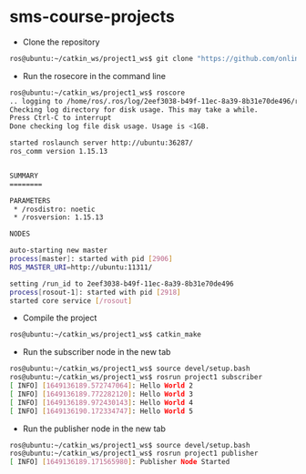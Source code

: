 # sms-course-projects


- Clone the repository 
```bash
ros@ubuntu:~/catkin_ws/project1_ws$ git clone "https://github.com/online-courses-materials/sms-course-projects.git"
```

- Run the rosecore in the command line
```bash
ros@ubuntu:~/catkin_ws/project1_ws$ roscore
.. logging to /home/ros/.ros/log/2eef3038-b49f-11ec-8a39-8b31e70de496/roslaunch-ubuntu-2895.log
Checking log directory for disk usage. This may take a while.
Press Ctrl-C to interrupt
Done checking log file disk usage. Usage is <1GB.

started roslaunch server http://ubuntu:36287/
ros_comm version 1.15.13


SUMMARY
========

PARAMETERS
 * /rosdistro: noetic
 * /rosversion: 1.15.13

NODES

auto-starting new master
process[master]: started with pid [2906]
ROS_MASTER_URI=http://ubuntu:11311/

setting /run_id to 2eef3038-b49f-11ec-8a39-8b31e70de496
process[rosout-1]: started with pid [2918]
started core service [/rosout]
```
- Compile the project
```bash
ros@ubuntu:~/catkin_ws/project1_ws$ catkin_make
```
- Run the subscriber node in the new tab
```bash
ros@ubuntu:~/catkin_ws/project1_ws$ source devel/setup.bash
ros@ubuntu:~/catkin_ws/project1_ws$ rosrun project1 subscriber 
[ INFO] [1649136189.572747064]: Hello World 2
[ INFO] [1649136189.772282120]: Hello World 3
[ INFO] [1649136189.972430143]: Hello World 4
[ INFO] [1649136190.172334747]: Hello World 5
```
- Run the publisher node in the new tab
```bash
ros@ubuntu:~/catkin_ws/project1_ws$ source devel/setup.bash
ros@ubuntu:~/catkin_ws/project1_ws$ rosrun project1 publisher
[ INFO] [1649136189.171565980]: Publisher Node Started
```
